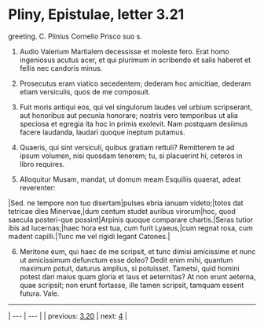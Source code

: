 # Pliny, Epistulae, letter 3.21

greeting. C. Plinius Cornelio Prisco suo s.



1. Audio Valerium Martialem decessisse et moleste fero. Erat homo ingeniosus acutus acer, et qui plurimum in scribendo et salis haberet et fellis nec candoris minus.



2. Prosecutus eram viatico secedentem; dederam hoc amicitiae, dederam etiam versiculis, quos de me composuit.



3. Fuit moris antiqui eos, qui vel singulorum laudes vel urbium scripserant, aut honoribus aut pecunia honorare; nostris vero temporibus ut alia speciosa et egregia ita hoc in primis exolevit. Nam postquam desiimus facere laudanda, laudari quoque ineptum putamus.



4. Quaeris, qui sint versiculi, quibus gratiam rettuli? Remitterem te ad ipsum volumen, nisi quosdam tenerem; tu, si placuerint hi, ceteros in libro requires.



5. Alloquitur Musam, mandat, ut domum meam Esquiliis quaerat, adeat reverenter:



|Sed. ne tempore non tuo disertam|pulses ebria ianuam videto;|totos dat tetricae dies Minervae,|dum centum studet auribus virorum|hoc, quod saecula posteri-que possint|Arpinis quoque comparare chartis.|Seras tutior ibis ad lucernas;|haec hora est tua, cum furit Lyaeus,|cum regnat rosa, cum madent capilli.|Tunc me vel rigidi legant Catones.|



6. Meritone eum, qui haec de me scripsit, et tunc dimisi amicissime et nunc ut amicissimum defunctum esse doleo? Dedit enim mihi, quantum maximum potuit, daturus amplius, si potuisset. Tametsi, quid homini potest dari maius quam gloria et laus et aeternitas? At non erunt aeterna, quae scripsit; non erunt fortasse, ille tamen scripsit, tamquam essent futura. Vale.



---

| --- | --- |
| previous: [3.20](../3.20/) | next: [4](../4/) |